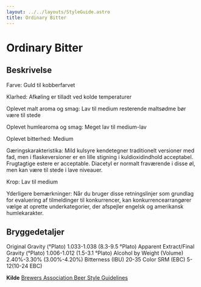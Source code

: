 ```yaml
---
layout: ../../layouts/StyleGuide.astro
title: Ordinary Bitter
---
```

# Ordinary Bitter

## Beskrivelse
Farve: Guld til kobberfarvet

Klarhed: Afkøling er tilladt ved kolde temperaturer

Oplevet malt aroma og smag: Lav til medium resterende maltsødme bør være til stede

Oplevet humlearoma og smag: Meget lav til medium-lav

Oplevet bitterhed: Medium

Gæringskarakteristika: Mild kulsyre kendetegner traditionelt versioner med fad, men i flaskeversioner er en lille stigning i kuldioxidindhold acceptabel. Frugtagtige estere er acceptable. Diacetyl er normalt fraværende i disse øl, men kan være til stede i lave niveauer.

Krop: Lav til medium

Yderligere bemærkninger: Når du bruger disse retningslinjer som grundlag for evaluering af tilmeldinger til konkurrencer, kan konkurrencearrangører vælge at oprette underkategorier, der afspejler engelsk og amerikansk humlekarakter.




## Bryggedetaljer
Original Gravity (°Plato) 1.033-1.038 (8.3-9.5 °Plato)
Apparent Extract/Final Gravity (°Plato) 1.006-1.012 (1.5-3.1 °Plato)
Alcohol by Weight (Volume) 2.40%-3.30% (3.00%-4.20%)
Bitterness (IBU) 20-35
Color SRM (EBC) 5-12(10-24 EBC)					



**Kilde**
[Brewers Association Beer Style Guidelines](https://www.brewersassociation.org/)
